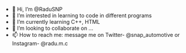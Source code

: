 - 👋 Hi, I’m @RaduSNP
- 👀 I’m interested in learning to code in different programs
- 🌱 I’m currently learning C++, HTML
- 💞️ I’m looking to collaborate on ...
- 📫 How to reach me: message me on Twitter- @snap_automotive or Instagram- @radu.m.c

<!---
RaduSNP/RaduSNP is a ✨ special ✨ repository because its `README.md` (this file) appears on your GitHub profile.
You can click the Preview link to take a look at your changes.
--->
